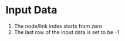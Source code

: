 # Input Data 
1. The node/link index starts from zero
2. The last row of the input data is set to be -1
